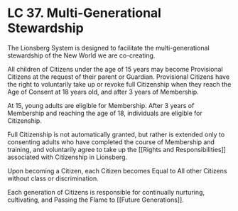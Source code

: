 # LC 37. Multi-Generational Stewardship

The Lionsberg System is designed to facilitate the multi-generational stewardship of the New World we are co-creating. 

All children of Citizens under the age of 15 years may become Provisional Citizens at the request of their parent or Guardian. Provisional Citizens have the right to voluntarily take up or revoke full Citizenship when they reach the Age of Consent at 18 years old, and after 3 years of Membership. 

At 15, young adults are eligible for Membership. After 3 years of Membership and reaching the age of 18, individuals are eligible for Citizenship. 

Full Citizenship is not automatically granted, but rather is extended only to consenting adults who have completed the course of Membership and training, and voluntarily agree to take up the [[Rights and Responsibilities]] associated with Citizenship in Lionsberg. 

Upon becoming a Citizen, each Citizen becomes Equal to All other Citizens without class or discrimination. 

Each generation of Citizens is responsible for continually nurturing, cultivating, and Passing the Flame to [[Future Generations]]. 